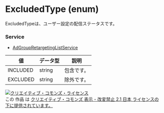 # ExcludedType (enum)
ExcludedTypeは、ユーザー設定の配信ステータスです。

### Service
+ [AdGroupRetargetingListService](./services/AdGroupRetargetingListService.md)

| 値 | データ型 | 説明 | 
|---|---|---|
| INCLUDED| string| 包含です。 |
| EXCLUDED| string| 除外です。 |

<a rel="license" href="http://creativecommons.org/licenses/by-nd/2.1/jp/"><img alt="クリエイティブ・コモンズ・ライセンス" style="border-width:0" src="https://i.creativecommons.org/l/by-nd/2.1/jp/88x31.png" /></a><br />この 作品 は <a rel="license" href="http://creativecommons.org/licenses/by-nd/2.1/jp/">クリエイティブ・コモンズ 表示 - 改変禁止 2.1 日本 ライセンスの下に提供されています。</a>
